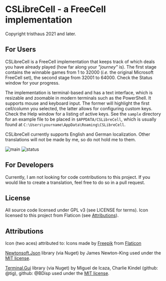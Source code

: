 ﻿# CSLibreCell - a FreeCell implementation

Copyright tristhaus 2021 and later.

## For Users

CSLibreCell is a FreeCell implementation that keeps track of which deals you have already played (how far along your _"journey"_ is). The first stage contains the winnable games from 1 to 32000 (_i.e._ the original Microsoft FreeCell set), the second stage from 32001 to 64000. Check the Status window for your progress.

The implementation is terminal-based and has a text interface, which is resizable and zoomable in modern terminals such as the PowerShell. It supports mouse and keyboard input. The former will highlight the first cell/column you selected, the latter allows for configuring custom keys. Check the Help window for a listing of active keys. See the `sample` directory for an example file to be placed in `$APPDATA/CSLibreCell`, which is usually found at `C:\Users\yourname\AppData\Roaming\CSLibreCell`.

CSLibreCell currently supports English and German localization. Other translations will not be made by me, so do not hold me to them.

![main](/../screenshot/main.png?raw=true) ![status](/../screenshot/status.png?raw=true)

## For Developers

Currently, I am not looking for code contributions to this project. If you would like to create a translation, feel free to do so in a pull request.

## License
All source code licensed under GPL v3 (see LICENSE for terms). Icon licensed to this project from Flaticon (see [Attributions](#attributions)).

## Attributions
Icon (two aces) attributed to: Icons made by [Freepik](https://www.freepik.com) from [Flaticon](https://www.flaticon.com/)

[Newtonsoft.Json](https://github.com/JamesNK/Newtonsoft.Json) library (via Nuget) by James Newton-King used under the [MIT license](https://github.com/JamesNK/Newtonsoft.Json/blob/master/LICENSE.md).

[Terminal.Gui](https://github.com/migueldeicaza/gui.cs) library (via Nuget) by Miguel de Icaza, Charlie Kindel (github: @tig), github: @BDisp used under the [MIT license](https://github.com/migueldeicaza/gui.cs/blob/master/LICENSE).

